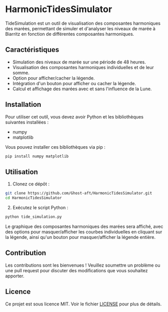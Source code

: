 ﻿# HarmonicTidesSimulator

TideSimulation est un outil de visualisation des composantes harmoniques des marées, permettant de simuler et d'analyser les niveaux de marée à Biarritz en fonction de différentes composantes harmoniques.

## Caractéristiques

- Simulation des niveaux de marée sur une période de 48 heures.
- Visualisation des composantes harmoniques individuelles et de leur somme.
- Option pour afficher/cacher la légende.
- Intégration d'un bouton pour afficher ou cacher la légende.
- Calcul et affichage des marées avec et sans l'influence de la Lune.

## Installation

Pour utiliser cet outil, vous devez avoir Python et les bibliothèques suivantes installées :

- numpy
- matplotlib

Vous pouvez installer ces bibliothèques via pip :

```bash
pip install numpy matplotlib
```

## Utilisation

1. Clonez ce dépôt :

```bash
git clone https://github.com/Ghost-aft/HarmonicTidesSimulator.git
cd HarmonicTidesSimulator
```
2. Exécutez le script Python :

```bash
python tide_simulation.py
```
Le graphique des composantes harmoniques des marées sera affiché, avec des options pour masquer/afficher les courbes individuelles en cliquant sur la légende, ainsi qu'un bouton pour masquer/afficher la légende entière.
## Contribution

Les contributions sont les bienvenues ! Veuillez soumettre un problème ou une pull request pour discuter des modifications que vous souhaitez apporter.
## Licence

Ce projet est sous licence MIT. Voir le fichier [LICENSE](LICENSE) pour plus de détails.
